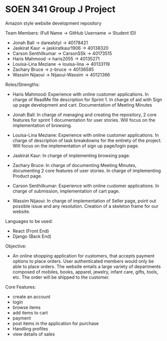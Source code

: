# SOEN 341 Group J Project
Amazon style website development repository

Team Members:
(Full Name -> GitHub Username -> Student ID)
* Jonah Ball -> darealstyl -> 40178421
* Jaskirat Kaur -> jaskiratkaur1906 -> 40138320
* Carson Senthilkumar -> CarsonSSk -> 40173515
* Haris Mahmood -> haris2055 -> 40135271
* Louisa-Lina Meziane -> louisa-lina -> 40133119
* Zachary Bruce -> z-bruce -> 40136585
* Wassim Nijaoui -> Nijaoui-Wassim -> 40121366

Roles/Strengths:
* Haris Mahmood: Experience with online customer applications. In charge of ReadMe file description for Sprint 1. In charge of aid with Sign up page development and cart. Documentation of Meeting Minutes

* Jonah Ball: In charge of managing and creating the repository, 2 core features for sprint 1 documentation for user stories. Will focus on the implementation of browsing.

* Louisa-Lina Meziane: Experience with online customer applications. In charge of description of task breakdowns for the entirety of the project. Will focus on the implementation of sign up page/login page.

* Jaskirat Kaur: In charge of implementing browsing page.

* Zachary Bruce: In charge of documenting Meeting Minutes, documenting 2 core features of user stories. In charge of implementing Product page.

* Carson Senthilkumar: Experience with online customer applications. In charge of submission, implementation of cart page.

* Wassim Nijaoui: In charge of implementation of Seller page, point out possible issue and any resolution. Creation of a skeleton frame for our website.

Languages to be used:
* React (Front End)
* Django (Back End)

Objective:
* An online shopping application for customers, that accepts payment options to place orders. User authenticated members would only be able to place orders. The website entails a large variety of departments composed of mobiles, books, apparel, jewelry, infant care, gifts, tools, etc. The order will be shipped to the customer.

Core Features:
* create an account
* login
* browse items
* add items to cart
* payment
* post items in the application for purchase
* Handling profiles
* view details of sales

